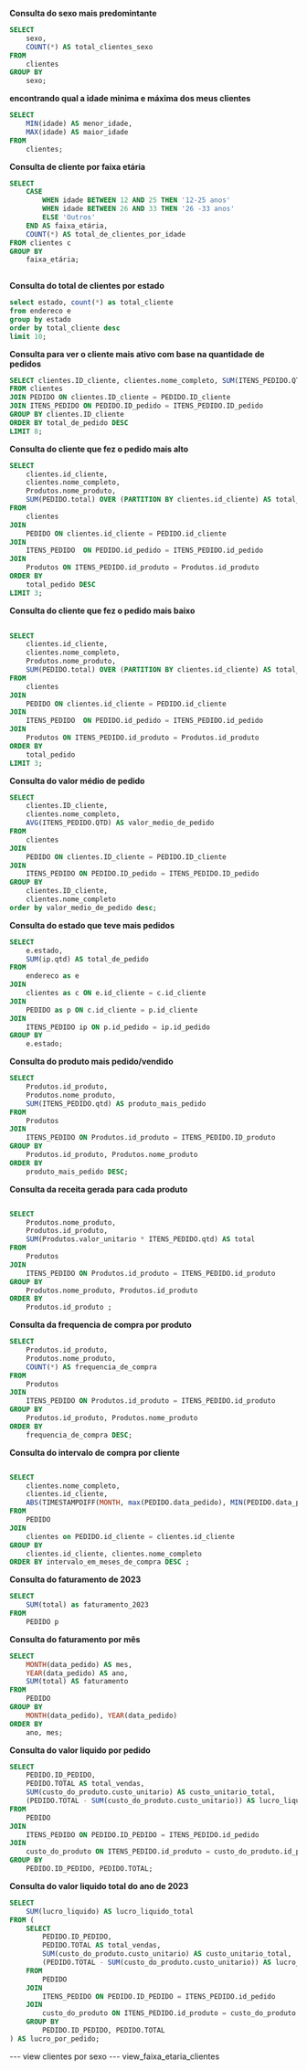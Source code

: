 
**Consulta do sexo mais predomintante**

```sql
SELECT 
    sexo,
    COUNT(*) AS total_clientes_sexo
FROM 
    clientes
GROUP BY 
    sexo;
```
**encontrando qual a idade minima e máxima dos meus clientes**

```sql
SELECT 
    MIN(idade) AS menor_idade,
    MAX(idade) AS maior_idade
FROM 
    clientes;
```
**Consulta de cliente por faixa etária**

```sql
SELECT 
    CASE 
        WHEN idade BETWEEN 12 AND 25 THEN '12-25 anos'
        WHEN idade BETWEEN 26 AND 33 THEN '26 -33 anos'
        ELSE 'Outros'
    END AS faixa_etária,
    COUNT(*) AS total_de_clientes_por_idade
FROM clientes c 
GROUP BY 
    faixa_etária;
   
```
**Consulta do total de clientes por estado**

```sql
select estado, count(*) as total_cliente
from endereco e 
group by estado
order by total_cliente desc
limit 10; 
```
**Consulta para ver o cliente mais ativo com base na quantidade de pedidos**

```sql
SELECT clientes.ID_cliente, clientes.nome_completo, SUM(ITENS_PEDIDO.QTD) AS total_de_pedido
FROM clientes
JOIN PEDIDO ON clientes.ID_cliente = PEDIDO.ID_cliente
JOIN ITENS_PEDIDO ON PEDIDO.ID_pedido = ITENS_PEDIDO.ID_pedido
GROUP BY clientes.ID_cliente
ORDER BY total_de_pedido DESC
LIMIT 8;

```
**Consulta do cliente que fez o pedido mais alto**

```sql	
SELECT 
    clientes.id_cliente,
    clientes.nome_completo,
    Produtos.nome_produto,
    SUM(PEDIDO.total) OVER (PARTITION BY clientes.id_cliente) AS total_pedido
FROM 
    clientes 
JOIN 
    PEDIDO ON clientes.id_cliente = PEDIDO.id_cliente 
JOIN 
    ITENS_PEDIDO  ON PEDIDO.id_pedido = ITENS_PEDIDO.id_pedido 
JOIN 
    Produtos ON ITENS_PEDIDO.id_produto = Produtos.id_produto
ORDER BY 
	total_pedido DESC 
LIMIT 3;
```
**Consulta do cliente que fez o pedido mais baixo**

```sql
	
SELECT 
    clientes.id_cliente,
    clientes.nome_completo,
    Produtos.nome_produto,
    SUM(PEDIDO.total) OVER (PARTITION BY clientes.id_cliente) AS total_pedido
FROM 
    clientes 
JOIN 
    PEDIDO ON clientes.id_cliente = PEDIDO.id_cliente 
JOIN 
    ITENS_PEDIDO  ON PEDIDO.id_pedido = ITENS_PEDIDO.id_pedido 
JOIN 
    Produtos ON ITENS_PEDIDO.id_produto = Produtos.id_produto
ORDER BY 
	total_pedido 
LIMIT 3;

```

**Consulta do valor médio de pedido**

```sql
SELECT 
    clientes.ID_cliente, 
    clientes.nome_completo,
    AVG(ITENS_PEDIDO.QTD) AS valor_medio_de_pedido
FROM 
    clientes
JOIN 
    PEDIDO ON clientes.ID_cliente = PEDIDO.ID_cliente
JOIN 
    ITENS_PEDIDO ON PEDIDO.ID_pedido = ITENS_PEDIDO.ID_pedido
GROUP BY 
    clientes.ID_cliente, 
    clientes.nome_completo
order by valor_medio_de_pedido desc;
```

**Consulta do estado que teve mais pedidos**


```sql
SELECT 
    e.estado,
    SUM(ip.qtd) AS total_de_pedido
FROM
    endereco as e 
JOIN 
    clientes as c ON e.id_cliente = c.id_cliente 
JOIN 
    PEDIDO as p ON c.id_cliente = p.id_cliente 
JOIN 
    ITENS_PEDIDO ip ON p.id_pedido = ip.id_pedido 
GROUP BY  
    e.estado;
```

**Consulta do produto mais pedido/vendido**

```sql
SELECT 
    Produtos.id_produto,
    Produtos.nome_produto,
    SUM(ITENS_PEDIDO.qtd) AS produto_mais_pedido
FROM 
    Produtos  
JOIN 
    ITENS_PEDIDO ON Produtos.id_produto = ITENS_PEDIDO.ID_produto 
GROUP BY 
    Produtos.id_produto, Produtos.nome_produto
ORDER BY 
    produto_mais_pedido DESC;
```

**Consulta da receita gerada para cada produto**

```sql

SELECT
    Produtos.nome_produto,
    Produtos.id_produto,
    SUM(Produtos.valor_unitario * ITENS_PEDIDO.qtd) AS total
FROM
    Produtos 
JOIN
    ITENS_PEDIDO ON Produtos.id_produto = ITENS_PEDIDO.id_produto
GROUP BY
    Produtos.nome_produto, Produtos.id_produto 
ORDER BY
    Produtos.id_produto ;
```
**Consulta da frequencia de compra por produto**

```sql
SELECT
    Produtos.id_produto,
    Produtos.nome_produto,
    COUNT(*) AS frequencia_de_compra
FROM
    Produtos
JOIN
    ITENS_PEDIDO ON Produtos.id_produto = ITENS_PEDIDO.id_produto
GROUP BY
    Produtos.id_produto, Produtos.nome_produto
ORDER BY
    frequencia_de_compra DESC;
```
**Consulta do intervalo de compra por cliente**

```sql

SELECT 
	clientes.nome_completo,
	clientes.id_cliente,
	ABS(TIMESTAMPDIFF(MONTH, max(PEDIDO.data_pedido), MIN(PEDIDO.data_pedido))) as intervalo_em_meses_de_compra
FROM
	PEDIDO 
JOIN
	clientes on PEDIDO.id_cliente = clientes.id_cliente 
GROUP BY 
	clientes.id_cliente, clientes.nome_completo
ORDER BY intervalo_em_meses_de_compra DESC ;
```
**Consulta do faturamento de 2023**

```sql
SELECT 
	SUM(total) as faturamento_2023
FROM
	PEDIDO p 
```
**Consulta do faturamento por mês**

```sql
SELECT 
    MONTH(data_pedido) AS mes,
    YEAR(data_pedido) AS ano,
    SUM(total) AS faturamento
FROM 
    PEDIDO
GROUP BY 
    MONTH(data_pedido), YEAR(data_pedido)
ORDER BY 
    ano, mes;
```

**Consulta do valor liquido por pedido**

```sql
SELECT
    PEDIDO.ID_PEDIDO,
    PEDIDO.TOTAL AS total_vendas,
    SUM(custo_do_produto.custo_unitario) AS custo_unitario_total,
    (PEDIDO.TOTAL - SUM(custo_do_produto.custo_unitario)) AS lucro_liquido
FROM
    PEDIDO
JOIN
    ITENS_PEDIDO ON PEDIDO.ID_PEDIDO = ITENS_PEDIDO.id_pedido
JOIN
    custo_do_produto ON ITENS_PEDIDO.id_produto = custo_do_produto.id_produto
GROUP BY
    PEDIDO.ID_PEDIDO, PEDIDO.TOTAL;
```


**Consulta do valor liquido total do ano de 2023**

```sql
SELECT
    SUM(lucro_liquido) AS lucro_liquido_total
FROM (
    SELECT
        PEDIDO.ID_PEDIDO,
        PEDIDO.TOTAL AS total_vendas,
        SUM(custo_do_produto.custo_unitario) AS custo_unitario_total,
        (PEDIDO.TOTAL - SUM(custo_do_produto.custo_unitario)) AS lucro_liquido
    FROM
        PEDIDO
    JOIN
        ITENS_PEDIDO ON PEDIDO.ID_PEDIDO = ITENS_PEDIDO.id_pedido
    JOIN
        custo_do_produto ON ITENS_PEDIDO.id_produto = custo_do_produto.id_produto
    GROUP BY
        PEDIDO.ID_PEDIDO, PEDIDO.TOTAL
) AS lucro_por_pedido;

```

--- view clientes por sexo
--- view_faixa_etaria_clientes